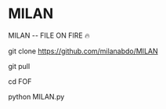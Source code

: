 # MILAN
MILAN -- FILE ON FIRE 🔥

git clone https://github.com/milanabdo/MILAN

git pull

cd FOF

python MILAN.py
